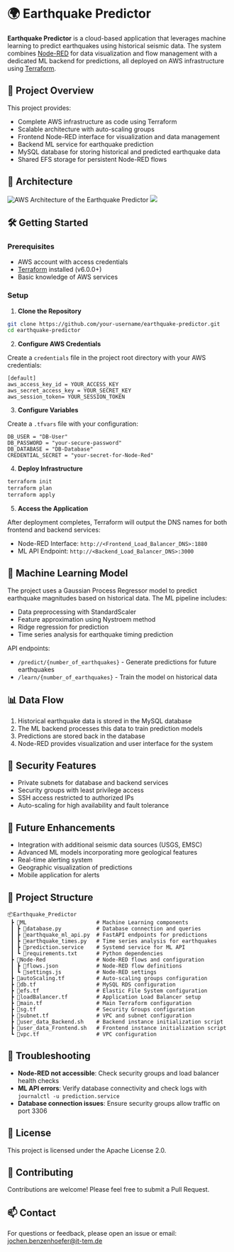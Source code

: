 # 🌍 Earthquake Predictor

**Earthquake Predictor** is a cloud-based application that leverages machine learning to predict earthquakes using historical seismic data. The system combines [Node-RED](https://nodered.org/) for data visualization and flow management with a dedicated ML backend for predictions, all deployed on AWS infrastructure using [Terraform](https://www.terraform.io/).

## 🚀 Project Overview

This project provides:

- Complete AWS infrastructure as code using Terraform
- Scalable architecture with auto-scaling groups
- Frontend Node-RED interface for visualization and data management
- Backend ML service for earthquake prediction
- MySQL database for storing historical and predicted earthquake data
- Shared EFS storage for persistent Node-RED flows

## 🧱 Architecture

![AWS Architecture of the Earthquake Predictor](./Earthquake_Predictor.svg)
<img src="./Earthquake_Predictor.svg">

## 🛠️ Getting Started

### Prerequisites

- AWS account with access credentials
- [Terraform](https://developer.hashicorp.com/terraform/install) installed (v6.0.0+)
- Basic knowledge of AWS services

### Setup

1. **Clone the Repository**

```bash
git clone https://github.com/your-username/earthquake-predictor.git
cd earthquake-predictor
```

2. **Configure AWS Credentials**

Create a `credentials` file in the project root directory with your AWS credentials:

```
[default]
aws_access_key_id = YOUR_ACCESS_KEY
aws_secret_access_key = YOUR_SECRET_KEY
aws_session_token= YOUR_SESSION_TOKEN
```

3. **Configure Variables**

Create a `.tfvars` file with your configuration:

```
DB_USER = "DB-User"
DB_PASSWORD = "your-secure-password"
DB_DATABASE = "DB-Database"
CREDENTIAL_SECRET = "your-secret-for-Node-Red"
```

4. **Deploy Infrastructure**

```bash
terraform init
terraform plan
terraform apply
```

5. **Access the Application**

After deployment completes, Terraform will output the DNS names for both frontend and backend services:

- Node-RED Interface: `http://<Frontend_Load_Balancer_DNS>:1880`
- ML API Endpoint: `http://<Backend_Load_Balancer_DNS>:3000`

## 🔬 Machine Learning Model

The project uses a Gaussian Process Regressor model to predict earthquake magnitudes based on historical data. The ML pipeline includes:

- Data preprocessing with StandardScaler
- Feature approximation using Nystroem method
- Ridge regression for prediction
- Time series analysis for earthquake timing prediction

API endpoints:
- `/predict/{number_of_earthquakes}` - Generate predictions for future earthquakes
- `/learn/{number_of_earthquakes}` - Train the model on historical data

## 📊 Data Flow

1. Historical earthquake data is stored in the MySQL database
2. The ML backend processes this data to train prediction models
3. Predictions are stored back in the database
4. Node-RED provides visualization and user interface for the system

## 🔐 Security Features

- Private subnets for database and backend services
- Security groups with least privilege access
- SSH access restricted to authorized IPs
- Auto-scaling for high availability and fault tolerance

## 🧪 Future Enhancements

- Integration with additional seismic data sources (USGS, EMSC)
- Advanced ML models incorporating more geological features
- Real-time alerting system
- Geographic visualization of predictions
- Mobile application for alerts

## 📂 Project Structure

```
📦Earthquake_Predictor
 ┣ 📂ML                      # Machine Learning components
 ┃ ┣ 📜database.py           # Database connection and queries
 ┃ ┣ 📜earthquake_ml_api.py  # FastAPI endpoints for predictions
 ┃ ┣ 📜earthquake_times.py   # Time series analysis for earthquakes
 ┃ ┣ 📜prediction.service    # Systemd service for ML API
 ┃ ┗ 📜requirements.txt      # Python dependencies
 ┣ 📂Node-Red                # Node-RED flows and configuration
 ┃ ┣ 📜flows.json            # Node-RED flow definitions
 ┃ ┗ 📜settings.js           # Node-RED settings
 ┣ 📜autoScaling.tf          # Auto-scaling groups configuration
 ┣ 📜db.tf                   # MySQL RDS configuration
 ┣ 📜efs.tf                  # Elastic File System configuration
 ┣ 📜loadBalancer.tf         # Application Load Balancer setup
 ┣ 📜main.tf                 # Main Terraform configuration
 ┣ 📜sg.tf                   # Security Groups configuration
 ┣ 📜subnet.tf               # VPC and subnet configuration
 ┣ 📜user_data_Backend.sh    # Backend instance initialization script
 ┣ 📜user_data_Frontend.sh   # Frontend instance initialization script
 ┗ 📜vpc.tf                  # VPC configuration
```

## 🔧 Troubleshooting

- **Node-RED not accessible**: Check security groups and load balancer health checks
- **ML API errors**: Verify database connectivity and check logs with `journalctl -u prediction.service`
- **Database connection issues**: Ensure security groups allow traffic on port 3306

## 📜 License

This project is licensed under the Apache License 2.0.

## 🤝 Contributing

Contributions are welcome! Please feel free to submit a Pull Request.

## 📫 Contact

For questions or feedback, please open an issue or email: [jochen.benzenhoefer@it-tem.de](mailto:jochen.benzenhoefer@it-tem.de)